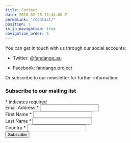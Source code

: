 ```yaml
---
title: Contact
date: 2018-02-28 12:44:00 Z
permalink: "/contact/"
position: 7
is_in_navigation: true
navigation_order: 6
---
```


You can get in touch with us through our social accounts:

- Twitter: [@fandango_eu](https://twitter.com/fandango_eu)

- Facebook: [fandango.project](https://www.facebook.com/fandango.project/)

Or subscribe to our newsletter for further information:

<!-- Newsletter form -->
<div id="mc_embed_signup" class="pt-3 pb-5 mt-3">
  <div class="container">
    <div class="row">
      <div class="col-md-12">
        <form action="https://civio.us4.list-manage.com/subscribe/post?u=9416fe6b76f2c3f985c1f8e0f&amp;id=81cd3c8630" method="post" id="mc-embedded-subscribe-form" name="mc-embedded-subscribe-form" class="validate" target="_blank" novalidate="novalidate">
          <div id="mc_embed_signup_scroll">
            <h3>Subscribe to our mailing list</h3>
            <div class="indicates-required"><span class="asterisk">*</span> indicates required</div>
            <div class="mc-field-group">
              <label for="mce-EMAIL">Email Address <span class="asterisk">*</span>
              </label>
              <input type="email" value="" name="EMAIL" class="required email" id="mce-EMAIL" aria-required="true">
            </div>
            <div class="mc-field-group">
              <label for="mce-FNAME">First Name <span class="asterisk">*</span>
              </label>
              <input type="text" value="" name="FNAME" class="required" id="mce-FNAME" aria-required="true">
            </div>
            <div class="mc-field-group">
              <label for="mce-LNAME">Last Name <span class="asterisk">*</span>
              </label>
              <input type="text" value="" name="LNAME" class="required" id="mce-LNAME" aria-required="true">
            </div>
            <div class="mc-field-group">
              <label for="mce-COUNTRY">Country <span class="asterisk">*</span>
              </label>
              <input type="text" value="" name="COUNTRY" class="required" id="mce-COUNTRY" aria-required="true">
            </div>
            <div id="mce-responses" class="clear">
              <div class="response" id="mce-error-response" style="display:none"></div>
              <div class="response" id="mce-success-response" style="display:none"></div>
            </div> <!-- real people should not fill this in and expect good things - do not remove this or risk form bot signups-->
            <div style="position: absolute; left: -5000px;" aria-hidden="true"><input type="text" name="b_9416fe6b76f2c3f985c1f8e0f_81cd3c8630" tabindex="-1" value=""></div>
            <div class="clear"><input type="submit" value="Subscribe" name="subscribe" id="mc-embedded-subscribe" class="button"></div>
          </div>
        </form>
      </div>
    </div>
  </div>
</div>